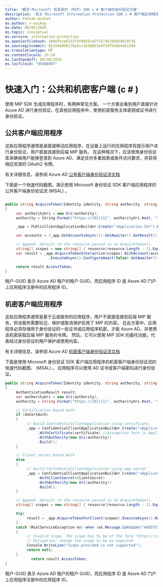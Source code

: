 ```yaml
---
title: '概念-Microsoft 信息保护 (MIP) SDK c # 客户端的身份验证方案'
description: '有关 Microsoft Information Protection SDK c # 客户端应用程序的身份验证方案的技术详细信息。'
author: Pathak-Aniket
ms.author: v-anikep
ms.date: 09/02/2020
ms.topic: conceptual
ms.service: information-protection
ms.openlocfilehash: 10d6f5ce615373f0955c42f2573b7ddd59629734
ms.sourcegitcommit: 6b159e050176a2cc1b308b1e4f19f52bb4ab1340
ms.translationtype: MT
ms.contentlocale: zh-CN
ms.lasthandoff: 09/30/2020
ms.locfileid: "95566097"
---
```

# <a name="quickstart-public-and-confidential-clients-c"></a>快速入门：公共和机密客户端 (c # ) 

使用 MIP SDK 生成应用程序时，有两种常见方案。 一个方案会看到用户直接针对 Azure AD 进行身份验证，在其他应用程序中，使用机密服务主体密钥或证书进行身份验证。

## <a name="public-client-applications"></a>公共客户端应用程序

这些应用程序通常是桌面或移动应用程序，在设备上运行的应用程序将提示用户进行身份验证，用户直接连接到后端 MIP 服务。 在这种情况下，应该使用身份验证库来确保用户能够登录到 Azure AD、满足任何多重因素或条件访问要求，并获得相应资源的 OAuth2 令牌。

有关详细信息，请参阅 Azure AD [公有客户端身份验证流文档](/azure/active-directory/develop/msal-net-initializing-client-applications#initializing-a-public-client-application-from-configuration-options)

下面是一个快速代码截图，演示使用 Microsoft 身份验证 SDK 客户端应用程序的公共客户端身份验证流 (MSAL) 。

```csharp

public string AcquireToken(Identity identity, string authority, string resource, string claims)
{
     var authorityUri = new Uri(authority);
     authority = String.Format("https://{0}/{1}", authorityUri.Host, "<Tenant-GUID>");

     _app = PublicClientApplicationBuilder.Create("<Application-Id>").WithAuthority(authority).WithDefaultRedirectUri().Build();

     var accounts = (_app.GetAccountsAsync()).GetAwaiter().GetResult();

     // Append .default to the resource passed in to AcquireToken().
     string[] scopes = new string[] { resource[resource.Length - 1].Equals('/') ? $"{resource}.default" : $"{resource}/.default" };
     var result = _app.AcquireTokenInteractive(scopes).WithAccount(accounts.FirstOrDefault()).WithPrompt(Prompt.SelectAccount)
                    .ExecuteAsync().ConfigureAwait(false).GetAwaiter().GetResult();

     return result.AccessToken;
}
```

租户-GUID 表示 Azure AD 租户的租户 GUID，而应用程序 ID 是 Azure AD 门户上应用程序注册中的应用程序 ID。

## <a name="confidential-client-applications"></a>机密客户端应用程序

这些应用程序通常是基于云或服务的应用程序，用户不直接连接到后端 MIP 服务，但该服务需要标记、保护或取消保护启用了 MIP 的内容。 在此方案中，应用程序必须存储用于身份验证的一些证书或应用程序机密，才能 Azure AD，并使用该机密获取后端 MIP 服务的令牌。 然后，它可以使用 MIP SDK 的委托功能，代表经过身份验证的用户保护或使用内容。

有关详细信息，请参阅 Azure AD [机密客户端身份验证流文档](/azure/active-directory/develop/msal-net-initializing-client-applications#initializing-a-confidential-client-application-from-code)

下面是使用 Microsoft 身份验证 SDK 客户端应用程序的机密客户端身份验证流的快速代码截图， (MSAL) 。 应用程序可以使用 AD 证书或客户端密码进行身份验证。

```csharp
public string AcquireToken(Identity identity, string authority, string resource, string claim)
{
     AuthenticationResult result;
     var authorityUri = new Uri(authority);
     authority = string.Format("https://{0}/{1}", authorityUri.Host, "<Tenant-GUID>");

     // Certification Based Auth
     if (doCertAuth)
     {
          // Build ConfidentialClientApplication using certificate.
          _app = ConfidentialClientApplicationBuilder.Create("<Application-Id>")
               .WithCertificate(certificate) //Assumption here is Application passes a certificate created using certificate thumbprint
               .WithAuthority(new Uri(authority))
               .Build();
     }

     // Client secret based Auth
     else
     {
          // Build ConfidentialClientApplication using app secret
          _app = ConfidentialClientApplicationBuilder.Create("<Application-Id>")
               .WithClientSecret(clientSecret)
               .WithAuthority(new Uri(authority))
               .Build();
     }

     // Append .default to the resource passed in to AcquireToken().
     string[] scopes = new string[] { resource[resource.Length - 1].Equals('/') ? $"{resource}.default" : $"{resource}/.default" };

     try{
          result = _app.AcquireTokenForClient(scopes).ExecuteAsync().Result;
     }
     catch (MsalServiceException ex) when (ex.Message.Contains("AADSTS70011"))
     {
          // Invalid scope. The scope has to be of the form "https://resourceurl/.default"
          // Mitigation: change the scope to be as expected
          Console.WriteLine("Scope provided is not supported");
          return null;
     }
            return result.AccessToken;
}

```

租户-GUID 表示 Azure AD 租户的租户 GUID，而应用程序 ID 是 Azure AD 门户上应用程序注册中的应用程序 ID。